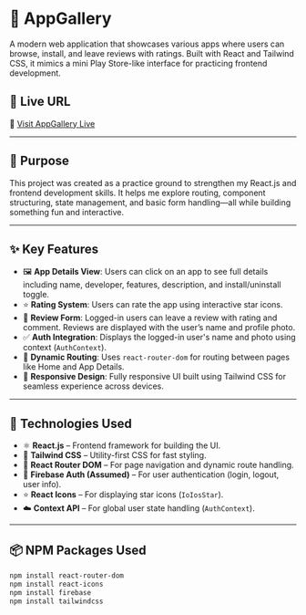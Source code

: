 # 📱 AppGallery

A modern web application that showcases various apps where users can browse, install, and leave reviews with ratings. Built with React and Tailwind CSS, it mimics a mini Play Store-like interface for practicing frontend development.

## 🚀 Live URL

🔗 [Visit AppGallery Live](https://your-deployment-url.com)

---

## 🎯 Purpose

This project was created as a practice ground to strengthen my React.js and frontend development skills. It helps me explore routing, component structuring, state management, and basic form handling—all while building something fun and interactive.

---

## ✨ Key Features

- 🖼️ **App Details View**: Users can click on an app to see full details including name, developer, features, description, and install/uninstall toggle.
- ⭐ **Rating System**: Users can rate the app using interactive star icons.
- 💬 **Review Form**: Logged-in users can leave a review with rating and comment. Reviews are displayed with the user’s name and profile photo.
- ✅ **Auth Integration**: Displays the logged-in user's name and photo using context (`AuthContext`).
- 🔄 **Dynamic Routing**: Uses `react-router-dom` for routing between pages like Home and App Details.
- 🧩 **Responsive Design**: Fully responsive UI built using Tailwind CSS for seamless experience across devices.

---

## 🧰 Technologies Used

- ⚛️ **React.js** – Frontend framework for building the UI.
- 🎨 **Tailwind CSS** – Utility-first CSS for fast styling.
- 🔗 **React Router DOM** – For page navigation and dynamic route handling.
- 👤 **Firebase Auth (Assumed)** – For user authentication (login, logout, user info).
- ⭐ **React Icons** – For displaying star icons (`IoIosStar`).
- ☁️ **Context API** – For global user state handling (`AuthContext`).

---

## 📦 NPM Packages Used

```bash
npm install react-router-dom
npm install react-icons
npm install firebase
npm install tailwindcss
